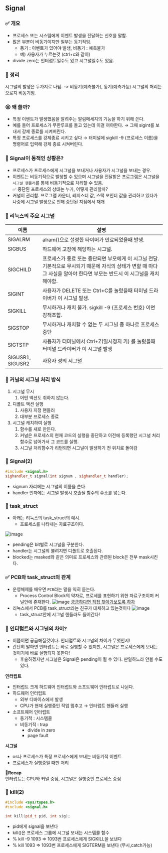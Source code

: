 ## Signal

### ✅ 개요

- 프로세스 또는 시스템에게 이벤트 발생을 전달하는 신호를 말함.
- 많은 부분이 비동기이지만 일부는 동기적임.
  - 동기 : 이벤트가 있어야 발생, 비동기 : 예측불가
  - 예) 사용자가 누르는것 (ctrl+c와 같이)
- divide zero는 인터럽트일수도 있고 시그널일수도 있음.

### 🤿 정리

시그널의 발생은 두가지로 나뉨. -> 비동기(예측불가), 동기(예측가능)
시그널의 처리는 오로지 비동기임.

### 😫 왜 쓸까?

- 특정 이벤트가 발생했음을 알려주는 알림메세지의 기능을 하기 위해 쓴다.
- 예를 들어 프로세스가 무한루프를 돌고 있는데 이걸 꺼야한다. → 그때 sigint를 보내서 강제 종료를 시켜버린다.
- 특정 프로세스를 강제종료 시키고 싶다 → 터미널에 sigkill -9 {프로세스 이름}을 명령어로 입력해 강제 종료 시켜버린다.

### 📍 Signal이 동적인 상황은?

- 프로세스가 프로세스에게 시그널을 보내거나 사용자가 시그널을 보내는 경우.
- 이벤트는 비동기적으로 발생할 수 있으며 시그널을 전달받은 프로그램은 시그널을 `시그널 핸들러`를 통해 비동기적으로 처리할 수 있음.  
  ✅ 중단된 프로세스의 상태는 누가, 어떻게 관리할까?
- 커널이 관리함. 프로그램 카운터, 레지스터 값, 스택 포인터 값을 관리하고 있다가 나중에 시그널 발생으로 인해 중단된 지점에서 재개

### 📍 리눅스의 주요 시그널

| 이름             | 설명                                                                                                                                                                       |
| ---------------- | -------------------------------------------------------------------------------------------------------------------------------------------------------------------------- |
| SIGALRM          | alram()으로 설정한 타이머가 만료되었을때 발생.                                                                                                                             |
| SIGBUS           | 하드웨어 고장에 해당하는 시그널.                                                                                                                                           |
| SIGCHILD         | 프로세스가 종료 또는 중단되면 부모에게 이 시그널 전달. 기본적으로 무시되기 때문에 자식의 상태가 변할 때 마다 그 사실을 알아야 한다면 부모는 반드시 이 시그널을 캐치해야함. |
| SIGINT           | 사용자가 DELETE 또는 Ctrl+C를 눌렀을때 터미널 드라이버가 이 시그널 발생.                                                                                                   |
| SIGKILL          | 무시하거나 캐치 불가. sigkill -9 {프로세스 번호} 이면 강적조합.                                                                                                            |
| SIGSTOP          | 무시하거나 캐치할 수 없는 두 시그널 중 하나로 프로세스 중단                                                                                                                |
| SIGTSTP          | 사용자가 터미널에서 Ctrl+Z(일시정지 키) 를 눌렀을때 터미널 드라이버가 이 시그널 발생                                                                                       |
| SIGUSR1, SIGUSR2 | 사용자 정의 시그널                                                                                                                                                         |

### 📍 커널의 시그널 처리 방식

1. 시그널 무시
   1. 어떤 액션도 취하지 않는다.
2. 디폴트 액션 실행
   1. 사용자 지정 핸들러
   2. 대부분 프로세스 종료
3. 시그널 캐치하여 실행
   1. 함수를 새로 만든다.
   2. 커널은 프로세스의 현재 코드의 실행을 중단하고 이전에 등록했던 시그널 처리함수로 넘어가서 그 코드를 실행.
   3. 시그널 처리함수가 리턴되면 시그널이 발생하기 전 위치로 돌아감

### 📍 Signal(2)

```cpp
#include <signal.h>
sighandler_t signal(int signum , sighandler_t handler);
```

- signum 자리에는 시그널의 이름을 쓴다
- handler 인자에는 시그널 발생시 호출될 함수의 주소를 넣는다.

### 📍 task_struct

- 아래는 리눅스의 task_struct의 예시.
  - 프로세스를 나타내는 자료구조이다.

![image](https://github.com/user-attachments/assets/74115877-5b12-4cdf-8fcb-ec5878a6e0b8)

- pending은 bit별로 시그널을 구분한다.
- handler는 시그널의 불려지면 디폴트로 호출된다.
- blocked는 masked와 같은 의미로 프로세스와 관련된 block은 전부 mask시킨다.

### ✅ PCB와 task_struct의 관계

- 운영체제를 배우면 `PCB`라는 말을 익히 듣는다.
  - Process Control Block의 약자로, 프로세를 표현하기 위한 자료구조이며 커널안에 존재한다.
    ![image](https://github.com/user-attachments/assets/4996300d-933a-4868-96ca-11253f9d49ac)
    [궁금하다면 직접 찾아가보도록 하자](https://github.com/torvalds/linux/blob/master/include/linux/sched.h)
- 리눅스에서 PCB를 task_struct라는 친구가 대체하고 있는것이다
  ![image](https://github.com/user-attachments/assets/d6a9190d-1638-42be-8dad-a352421f2cd2)
  - task_struct안에 시그널 핸들러도 들어간다!

### 🧩 인터럽트와 시그널의 차이?

- 이쯤이면 궁금해질것이다. 인터럽트와 시그널의 차이가 무엇인지!
- 간단히 말하면 인터럽트는 바로 실행할 수 있지만, 시그널은 프로세스에게 보내는 것이기에 바로 실행되지 못한다!
  - 후술하겠지만 시그널은 Signal은 pending이 될 수 있다. 딴일하느라 안볼 수도 있다.

**인터럽트**

- 인터럽트 크게 하드웨어 인터럽트와 소프트웨어 인터럽트로 나뉜다.
- 하드웨어 인터럽트
  - 외부 디바이스에서 발생
  - CPU가 현재 실행중인 작업 멈추고 → 인터럽트 핸들러 실행
- 소프트웨어 인터럽트
  - 동기적 : 시스템콜
  - 비동기적 : trap
    - divide in zero
    - page fault

**시그널**

- os나 프로세스가 특정 프로세스에게 보내는 비동기적 이벤트
- 프로세스가 실행중일 때만 처리

**🤝Recap**  
인터럽트는 CPU와 커널 중심, 시그널은 실행중인 프로세스 중심

</aside>

### 📍 kill(2)

```cpp
#include <sys/types.h>
#include <signal.h>

int kill(pid_t pid, int sig);
```

- pid에게 signal을 보낸다
- kill()은 프로세스 그룹에 시그널 보내는 시스템콜 함수
- % kill -9 1093 ⇒ 1093번 프로세스에게 SIGKILL을 보낸다
- % kill 1093 ⇒ 1093번 프로세스에게 SIGTERM을 보낸다 (무시,catch가능)
